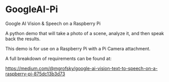 # GoogleAI-Pi
Google AI Vision &amp; Speech on a Raspberry Pi

A python demo that will take a photo of a scene, analyze it, and then speak back the results.

This demo is for use on a Raspberry Pi with a Pi Camera attachment.

A full breakdown of requirements can be found at:

https://medium.com/@mgrofsky/google-ai-vision-text-to-speech-on-a-raspberry-pi-875dc13b3d73
